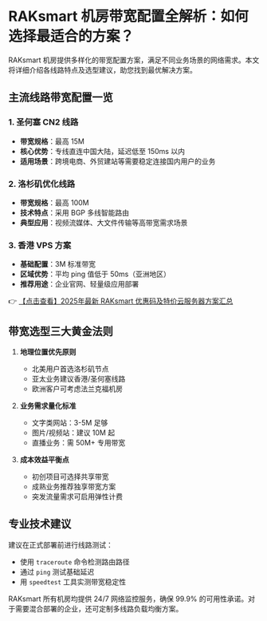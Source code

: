 # RAKsmart 机房带宽配置全解析：如何选择最适合的方案？

RAKsmart 机房提供多样化的带宽配置方案，满足不同业务场景的网络需求。本文将详细介绍各线路特点及选型建议，助您找到最优解决方案。

## 主流线路带宽配置一览

### 1. 圣何塞 CN2 线路
- **带宽规格**：最高 15M
- **核心优势**：专线直连中国大陆，延迟低至 150ms 以内
- **适用场景**：跨境电商、外贸建站等需要稳定连接国内用户的业务

### 2. 洛杉矶优化线路
- **带宽规格**：最高 100M
- **技术特点**：采用 BGP 多线智能路由
- **典型应用**：视频流媒体、大文件传输等高带宽需求场景

### 3. 香港 VPS 方案
- **基础配置**：3M 标准带宽
- **区域优势**：平均 ping 值低于 50ms（亚洲地区）
- **推荐用途**：企业官网、轻量级应用部署

👉 [【点击查看】2025年最新 RAKsmart 优惠码及特价云服务器方案汇总](https://bit.ly/raksmart)

## 带宽选型三大黄金法则

1. **地理位置优先原则**
   - 北美用户首选洛杉矶节点
   - 亚太业务建议香港/圣何塞线路
   - 欧洲客户可考虑法兰克福机房

2. **业务需求量化标准**
   - 文字类网站：3-5M 足够
   - 图片/视频站：建议 10M 起
   - 直播业务：需 50M+ 专用带宽

3. **成本效益平衡点**
   - 初创项目可选择共享带宽
   - 成熟业务推荐独享带宽方案
   - 突发流量需求可启用弹性计费

## 专业技术建议

建议在正式部署前进行线路测试：
- 使用 `traceroute` 命令检测路由路径
- 通过 `ping` 测试基础延迟
- 用 `speedtest` 工具实测带宽稳定性

RAKsmart 所有机房均提供 24/7 网络监控服务，确保 99.9% 的可用性承诺。对于需要混合部署的企业，还可定制多线路负载均衡方案。
